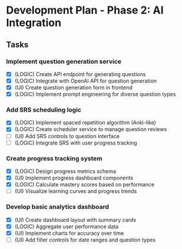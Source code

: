 # Development Plan - Phase 2: AI Integration

## Tasks

### Implement question generation service
- [x] (LOGIC) Create API endpoint for generating questions
- [x] (LOGIC) Integrate with OpenAI API for question generation
- [x] (UI) Create question generation form in frontend
- [x] (LOGIC) Implement prompt engineering for diverse question types

### Add SRS scheduling logic
- [x] (LOGIC) Implement spaced repetition algorithm (Anki-like)
- [x] (LOGIC) Create scheduler service to manage question reviews
- [ ] (UI) Add SRS controls to question interface
- [ ] (LOGIC) Integrate SRS with user progress tracking

### Create progress tracking system
- [x] (LOGIC) Design progress metrics schema
- [x] (UI) Implement progress dashboard components
- [x] (LOGIC) Calculate mastery scores based on performance
- [ ] (UI) Visualize learning curves and progress trends

### Develop basic analytics dashboard
- [x] (UI) Create dashboard layout with summary cards
- [x] (LOGIC) Aggregate user performance data
- [x] (UI) Implement charts for accuracy over time
- [ ] (UI) Add filter controls for date ranges and question types